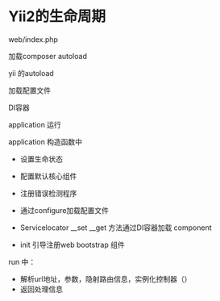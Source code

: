 # Yii2的生命周期



web/index.php

加载composer autoload

yii 的autoload

加载配置文件

DI容器

application 运行



application 构造函数中

- 设置生命状态

- 配置默认核心组件

- 注册错误检测程序

- 通过configure加载配置文件

- Servicelocator __set __get 方法通过DI容器加载 component 

- init 引导注册web bootstrap 组件

  

  

run 中：

- 解析url地址，参数，隐射路由信息，实例化控制器（）
- 返回处理信息